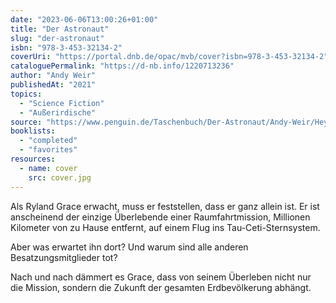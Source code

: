 ```yaml
---
date: "2023-06-06T13:00:26+01:00"
title: "Der Astronaut"
slug: "der-astronaut"
isbn: "978-3-453-32134-2"
coverUri: "https://portal.dnb.de/opac/mvb/cover?isbn=978-3-453-32134-2"
cataloguePermalink: "https://d-nb.info/1220713236"
author: "Andy Weir"
publishedAt: "2021"
topics:
  - "Science Fiction"
  - "Außerirdische"
source: "https://www.penguin.de/Taschenbuch/Der-Astronaut/Andy-Weir/Heyne/e614209.rhd"
booklists:
  - "completed"
  - "favorites"
resources:
  - name: cover
    src: cover.jpg
---
```

Als Ryland Grace erwacht, muss er feststellen, dass er ganz allein ist. Er ist 
anscheinend der einzige Überlebende einer Raumfahrtmission, Millionen Kilometer 
von zu Hause entfernt, auf einem Flug ins Tau-Ceti-Sternsystem.

Aber was erwartet ihn dort? Und warum sind alle anderen Besatzungsmitglieder 
tot?

Nach und nach dämmert es Grace, dass von seinem Überleben nicht nur die Mission, 
sondern die Zukunft der gesamten Erdbevölkerung abhängt.